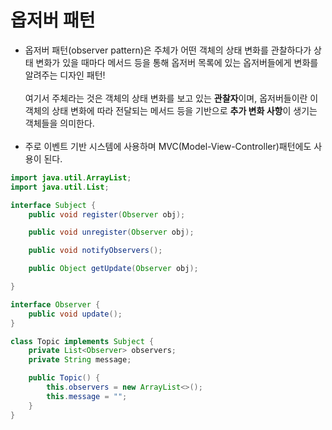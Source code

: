 # 옵저버 패턴
 
 - 옵저버 패턴(observer pattern)은 주체가 어떤 객체의 상태 변화를 관찰하다가 상태 변화가 있을 때마다 메서드 등을 통해 옵저버 목록에 있는 옵저버들에게 변화를 알려주는 디자인 패턴!</br>
</br> 여기서 주체라는 것은 객체의 상태 변화를 보고 있는 **관찰자**이며, 옵저버들이란 이 객체의 상태 변화에 따라 전달되는 메서드 등을 기반으로 **추가 변화 사항**이 생기는 객체들을 의미한다.
</br></br>
 - 주로 이벤트 기반 시스템에 사용하며 MVC(Model-View-Controller)패턴에도 사용이 된다.

```java
import java.util.ArrayList;
import java.util.List;

interface Subject {
    public void register(Observer obj);

    public void unregister(Observer obj);

    public void notifyObservers();

    public Object getUpdate(Observer obj);

}

interface Observer {
    public void update();
}

class Topic implements Subject {
    private List<Observer> observers;
    private String message;

    public Topic() {
        this.observers = new ArrayList<>();
        this.message = "";
    }
}


```

